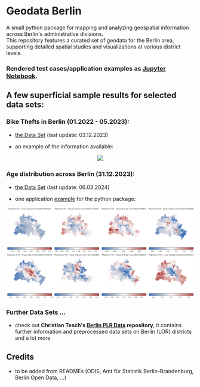 # Geodata Berlin
A small python package for mapping and analyzing geospatial information across Berlin's administrative divisions.  
This repository features a curated set of geodata for the Berlin area, supporting detailed spatial studies and visualizations at various district levels.

### Rendered test cases/application examples as [Jupyter Notebook](https://nbviewer.org/github/Lucky-0ne/test_nbviewer/blob/main/explore_python_package.ipynb#).

## A few superficial sample results for selected data sets:

### Bike Thefts in Berlin (01.2022 - 05.2023):
- [the Data Set](https://github.com/Lucky-0ne/geodata_berlin/blob/main/main/2022_2023_bikethefts/results/data_preprocessed/2022-2023_bikethefts_preprocessed.csv) (last update: 03.12.2023)
 
- an example of the information available:
<p align="center">
<img src="https://github.com/Lucky-0ne/geodata_berlin/blob/main/main/2022_2023_bikethefts/results/further_results/gifs/bikethefts_heatmap_webapp.gif" width="400" height="auto">
</p>

### Age distribution across Berlin (31.12.2023):
- [the Data Set](https://github.com/Lucky-0ne/geodata_berlin/blob/main/main/python_package/geodata_berlin/data/local_districts/population_age_gender_Berlin_local_districts_20231231.csv) (last update: 06.03.2024)
 
- one application [example](https://github.com/Lucky-0ne/geodata_berlin/blob/main/main/python_package/usecase_example.ipynb) for the python package:
  
<img src="https://github.com/Lucky-0ne/geodata_berlin/blob/main/main/python_package/usecase_example_results/proportion_age_per_LD_selective/combined_proportions.png" width="900" height="auto">

### Further Data Sets ...
- check out **Christian Tesch's [Berlin PLR Data](https://github.com/tesch-ch/berlin_PLR_data) repository**, it contains further information and preprocessed data sets on Berlin (LOR) districts and a lot more

## Credits
- to be added from READMEs (ODIS, Amt für Statistik Berlin-Brandenburg, Berlin Open Data, ...)

